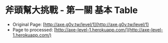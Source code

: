 # 斧頭幫大挑戰 - 第一關 基本 Table

- Original Page: [http://axe.g0v.tw/level/1](http://axe.g0v.tw/level/1)
- Page to processed: [http://axe-level-1.herokuapp.com/](http://axe-level-1.herokuapp.com/)
